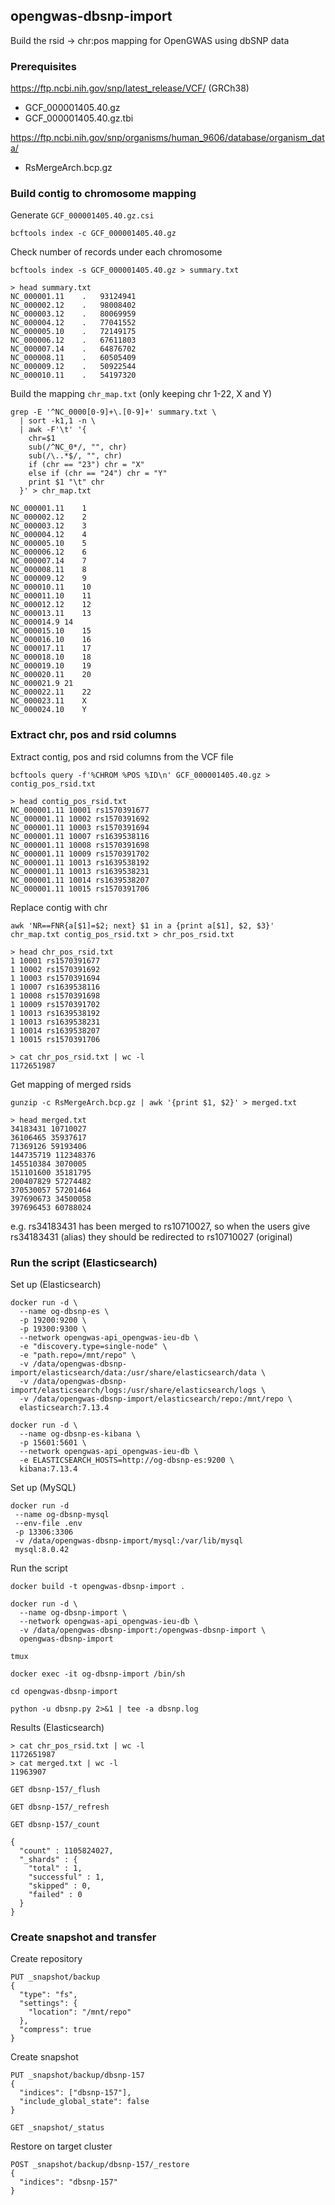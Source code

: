 ## opengwas-dbsnp-import
Build the rsid -> chr:pos mapping for OpenGWAS using dbSNP data

### Prerequisites

https://ftp.ncbi.nih.gov/snp/latest_release/VCF/ (GRCh38)
- GCF_000001405.40.gz
- GCF_000001405.40.gz.tbi

https://ftp.ncbi.nih.gov/snp/organisms/human_9606/database/organism_data/
- RsMergeArch.bcp.gz

### Build contig to chromosome mapping
Generate `GCF_000001405.40.gz.csi`
```shell
bcftools index -c GCF_000001405.40.gz
```

Check number of records under each chromosome
```shell
bcftools index -s GCF_000001405.40.gz > summary.txt
```

```shell
> head summary.txt
NC_000001.11	.	93124941
NC_000002.12	.	98008402
NC_000003.12	.	80069959
NC_000004.12	.	77041552
NC_000005.10	.	72149175
NC_000006.12	.	67611803
NC_000007.14	.	64876702
NC_000008.11	.	60505409
NC_000009.12	.	50922544
NC_000010.11	.	54197320
```

Build the mapping `chr_map.txt` (only keeping chr 1-22, X and Y)

```shell
grep -E '^NC_0000[0-9]+\.[0-9]+' summary.txt \
  | sort -k1,1 -n \
  | awk -F'\t' '{
    chr=$1
    sub(/^NC_0*/, "", chr)
    sub(/\..*$/, "", chr)
    if (chr == "23") chr = "X"
    else if (chr == "24") chr = "Y"
    print $1 "\t" chr
  }' > chr_map.txt
```

```
NC_000001.11	1
NC_000002.12	2
NC_000003.12	3
NC_000004.12	4
NC_000005.10	5
NC_000006.12	6
NC_000007.14	7
NC_000008.11	8
NC_000009.12	9
NC_000010.11	10
NC_000011.10	11
NC_000012.12	12
NC_000013.11	13
NC_000014.9	14
NC_000015.10	15
NC_000016.10	16
NC_000017.11	17
NC_000018.10	18
NC_000019.10	19
NC_000020.11	20
NC_000021.9	21
NC_000022.11	22
NC_000023.11	X
NC_000024.10	Y
```

### Extract chr, pos and rsid columns

Extract contig, pos and rsid columns from the VCF file
```shell
bcftools query -f'%CHROM %POS %ID\n' GCF_000001405.40.gz > contig_pos_rsid.txt
```

```shell
> head contig_pos_rsid.txt
NC_000001.11 10001 rs1570391677
NC_000001.11 10002 rs1570391692
NC_000001.11 10003 rs1570391694
NC_000001.11 10007 rs1639538116
NC_000001.11 10008 rs1570391698
NC_000001.11 10009 rs1570391702
NC_000001.11 10013 rs1639538192
NC_000001.11 10013 rs1639538231
NC_000001.11 10014 rs1639538207
NC_000001.11 10015 rs1570391706
```

Replace contig with chr

```shell
awk 'NR==FNR{a[$1]=$2; next} $1 in a {print a[$1], $2, $3}' chr_map.txt contig_pos_rsid.txt > chr_pos_rsid.txt
```

```shell
> head chr_pos_rsid.txt
1 10001 rs1570391677
1 10002 rs1570391692
1 10003 rs1570391694
1 10007 rs1639538116
1 10008 rs1570391698
1 10009 rs1570391702
1 10013 rs1639538192
1 10013 rs1639538231
1 10014 rs1639538207
1 10015 rs1570391706
```

```shell
> cat chr_pos_rsid.txt | wc -l
1172651987
```

Get mapping of merged rsids

```shell
gunzip -c RsMergeArch.bcp.gz | awk '{print $1, $2}' > merged.txt
```

```shell
> head merged.txt
34183431 10710027
36106465 35937617
71369126 59193406
144735719 112348376
145510384 3070005
151101600 35181795
200407829 57274482
370530057 57201464
397690673 34500058
397696453 60788024
```

e.g. rs34183431 has been merged to rs10710027, so when the users give rs34183431 (alias) they should be redirected to rs10710027 (original)

### Run the script (Elasticsearch)

Set up (Elasticsearch)
```shell
docker run -d \
  --name og-dbsnp-es \
  -p 19200:9200 \
  -p 19300:9300 \
  --network opengwas-api_opengwas-ieu-db \
  -e "discovery.type=single-node" \
  -e "path.repo=/mnt/repo" \
  -v /data/opengwas-dbsnp-import/elasticsearch/data:/usr/share/elasticsearch/data \
  -v /data/opengwas-dbsnp-import/elasticsearch/logs:/usr/share/elasticsearch/logs \
  -v /data/opengwas-dbsnp-import/elasticsearch/repo:/mnt/repo \
  elasticsearch:7.13.4
  
docker run -d \
  --name og-dbsnp-es-kibana \
  -p 15601:5601 \
  --network opengwas-api_opengwas-ieu-db \
  -e ELASTICSEARCH_HOSTS=http://og-dbsnp-es:9200 \
  kibana:7.13.4
```

Set up (MySQL)
```shell
docker run -d
 --name og-dbsnp-mysql
 --env-file .env
 -p 13306:3306
 -v /data/opengwas-dbsnp-import/mysql:/var/lib/mysql
 mysql:8.0.42
```

Run the script
```shell
docker build -t opengwas-dbsnp-import .

docker run -d \
  --name og-dbsnp-import \
  --network opengwas-api_opengwas-ieu-db \
  -v /data/opengwas-dbsnp-import:/opengwas-dbsnp-import \
  opengwas-dbsnp-import

tmux

docker exec -it og-dbsnp-import /bin/sh

cd opengwas-dbsnp-import

python -u dbsnp.py 2>&1 | tee -a dbsnp.log
```


Results (Elasticsearch)

```shell
> cat chr_pos_rsid.txt | wc -l
1172651987
> cat merged.txt | wc -l
11963907
```

```http request
GET dbsnp-157/_flush

GET dbsnp-157/_refresh

GET dbsnp-157/_count
```
```
{
  "count" : 1105824027,
  "_shards" : {
    "total" : 1,
    "successful" : 1,
    "skipped" : 0,
    "failed" : 0
  }
}
```

### Create snapshot and transfer

Create repository
```http request
PUT _snapshot/backup
{
  "type": "fs",
  "settings": {
    "location": "/mnt/repo"
  },
  "compress": true
}
```

Create snapshot
```http request
PUT _snapshot/backup/dbsnp-157
{
  "indices": ["dbsnp-157"],
  "include_global_state": false
}

GET _snapshot/_status
```

Restore on target cluster
```http request
POST _snapshot/backup/dbsnp-157/_restore
{
  "indices": "dbsnp-157"
}
```